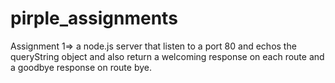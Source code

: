 # pirple_assignments
Assignment 1=> a node.js server that listen to a port 80 and echos the queryString object and also return a welcoming response on each route and a goodbye response on route bye.
